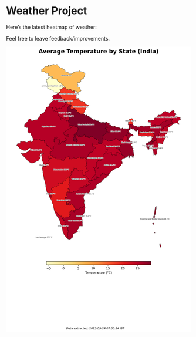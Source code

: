 # Weather Project

Here’s the latest heatmap of weather:

Feel free to leave feedback/improvements.

![India Heatmap](docs/assets/india_heatmap.png?v=D35575)
